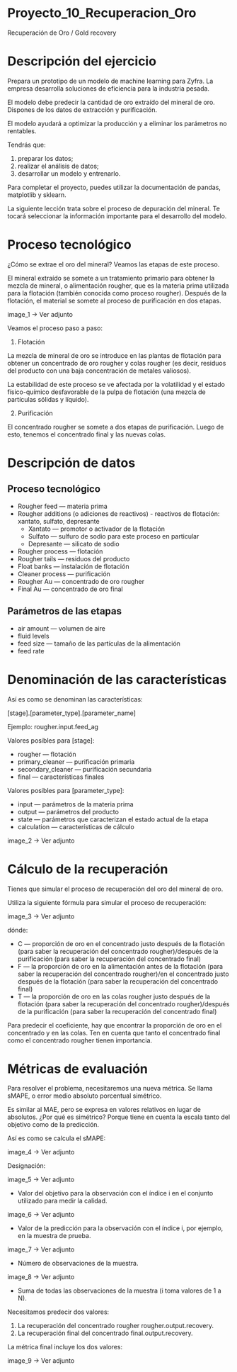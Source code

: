 # Proyecto_10_Recuperacion_Oro
Recuperación de Oro / Gold recovery


# Descripción del ejercicio

Prepara un prototipo de un modelo de machine learning para Zyfra. La empresa desarrolla soluciones de eficiencia para la industria pesada.

El modelo debe predecir la cantidad de oro extraído del mineral de oro. Dispones de los datos de extracción y purificación.

El modelo ayudará a optimizar la producción y a eliminar los parámetros no rentables.

Tendrás que:

   1. preparar los datos;
   2. realizar el análisis de datos;
   3. desarrollar un modelo y entrenarlo.

Para completar el proyecto, puedes utilizar la documentación de pandas, matplotlib y sklearn.

La siguiente lección trata sobre el proceso de depuración del mineral.
Te tocará seleccionar la información importante para el desarrollo del modelo. 

# Proceso tecnológico
¿Cómo se extrae el oro del mineral? Veamos las etapas de este proceso.

El mineral extraído se somete a un tratamiento primario para obtener la mezcla de mineral, o alimentación rougher, que es la materia prima utilizada para la flotación (también conocida como proceso rougher). Después de la flotación, el material se somete al proceso de purificación en dos etapas.

image_1  -> Ver adjunto

Veamos el proceso paso a paso:

1. Flotación

La mezcla de mineral de oro se introduce en las plantas de flotación para obtener un concentrado de oro rougher y colas rougher (es decir, residuos del producto con una baja concentración de metales valiosos).

La estabilidad de este proceso se ve afectada por la volatilidad y el estado físico-químico desfavorable de la pulpa de flotación (una mezcla de partículas sólidas y líquido).

2. Purificación

El concentrado rougher se somete a dos etapas de purificación. Luego de esto, tenemos el concentrado final y las nuevas colas.

# Descripción de datos

## Proceso tecnológico

   - Rougher feed — materia prima
   - Rougher additions (o adiciones de reactivos) - reactivos de flotación: xantato, sulfato, depresante
       - Xantato — promotor o activador de la flotación
       - Sulfato — sulfuro de sodio para este proceso en particular
       - Depresante — silicato de sodio
   - Rougher process — flotación
   - Rougher tails — residuos del producto
   - Float banks — instalación de flotación
   - Cleaner process — purificación
   - Rougher Au — concentrado de oro rougher
   - Final Au — concentrado de oro final

## Parámetros de las etapas

   - air amount — volumen de aire
   - fluid levels
   - feed size — tamaño de las partículas de la alimentación
   - feed rate

# Denominación de las características

Así es como se denominan las características:

[stage].[parameter_type].[parameter_name]

Ejemplo: rougher.input.feed_ag

Valores posibles para [stage]:

   - rougher — flotación
   - primary_cleaner — purificación primaria
   - secondary_cleaner — purificación secundaria
   - final — características finales

Valores posibles para [parameter_type]:

   - input — parámetros de la materia prima
   - output — parámetros del producto
   - state — parámetros que caracterizan el estado actual de la etapa
   - calculation — características de cálculo

image_2  -> Ver adjunto

# Cálculo de la recuperación

Tienes que simular el proceso de recuperación del oro del mineral de oro.

Utiliza la siguiente fórmula para simular el proceso de recuperación:

image_3  -> Ver adjunto

dónde:

   - C — proporción de oro en el concentrado justo después de la flotación (para saber la recuperación del concentrado rougher)/después de la purificación (para saber la recuperación del concentrado final)
   - F — la proporción de oro en la alimentación antes de la flotación (para saber la recuperación del concentrado rougher)/en el concentrado justo después de la flotación (para saber la recuperación del concentrado final)
   - T — la proporción de oro en las colas rougher justo después de la flotación (para saber la recuperación del concentrado rougher)/después de la purificación (para saber la recuperación del concentrado final)

Para predecir el coeficiente, hay que encontrar la proporción de oro en el concentrado y en las colas. Ten en cuenta que tanto el concentrado final como el concentrado rougher tienen importancia.

# Métricas de evaluación

Para resolver el problema, necesitaremos una nueva métrica. Se llama sMAPE, o error medio absoluto porcentual simétrico.

Es similar al MAE, pero se expresa en valores relativos en lugar de absolutos. ¿Por qué es simétrico? Porque tiene en cuenta la escala tanto del objetivo como de la predicción.

Así es como se calcula el sMAPE:

image_4  -> Ver adjunto

Designación:

image_5  -> Ver adjunto

   - Valor del objetivo para la observación con el índice i en el conjunto utilizado para medir la calidad.

image_6  -> Ver adjunto

   - Valor de la predicción para la observación con el índice i, por ejemplo, en la muestra de prueba.

image_7  -> Ver adjunto

   - Número de observaciones de la muestra.

image_8  -> Ver adjunto

   - Suma de todas las observaciones de la muestra (i toma valores de 1 a N).

Necesitamos predecir dos valores:

   1. La recuperación del concentrado rougher rougher.output.recovery.
   2. La recuperación final del concentrado final.output.recovery.

La métrica final incluye los dos valores:

image_9  -> Ver adjunto
